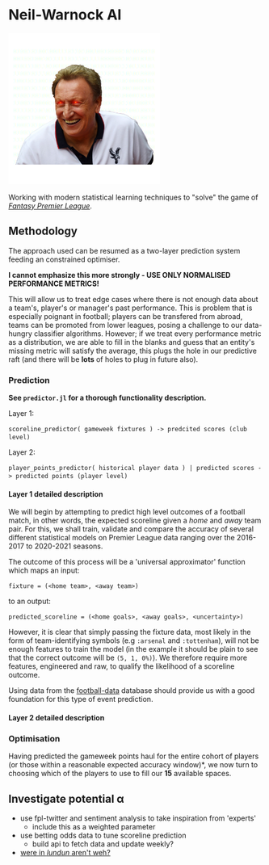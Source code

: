 # Neil-Warnock AI

[<img src="./assets/misc/NeilAI.png" height="300"></img>](https://youtu.be/Xd6gmlXPU48)

Working with modern statistical learning techniques to "solve" the game of [*Fantasy Premier League*](https://fantasy.premierleague.com).

## Methodology

The approach used can be resumed as a two-layer prediction system feeding an constrained optimiser.

**I cannot emphasize this more strongly - USE ONLY NORMALISED PERFORMANCE METRICS!**

This will allow us to treat edge cases where there is not enough data about a team's, player's or manager's past performance.
This is problem that is especially poignant in football; players can be transfered from abroad, teams can be promoted from lower leagues, posing a challenge to our data-hungry classifier algorithms.
However; if we treat every performance metric as a distribution, we are able to fill in the blanks and guess that an entity's missing metric will satisfy the average, this plugs the hole in our predictive raft (and there will be **lots** of holes to plug in future also).

### Prediction

**See `predictor.jl` for a thorough functionality description.**

Layer 1:
```
scoreline_predictor( gameweek fixtures ) -> predcited scores (club level)
```

Layer 2:
```
player_points_predictor( historical player data ) | predicted scores -> predicted points (player level)
```

#### Layer 1 detailed description

We will begin by attempting to predict high level outcomes of a football match, in other words, the expected scoreline given a *home* and *away* team pair.
For this, we shall train, validate and compare the accuracy of several different statistical models on Premier League data ranging over the 2016-2017 to 2020-2021 seasons.

The outcome of this process will be a 'universal approximator' function which maps an input:
```
fixture = (<home team>, <away team>)
```
to an output:
```
predicted_scoreline = (<home goals>, <away goals>, <uncertainty>)
```

However, it is clear that simply passing the fixture data, most likely in the form of team-identifying symbols (e.g `:arsenal` and `:tottenham`), will not be enough features to train the model (in the example it should be plain to see that the correct outcome will be `(5, 1, 0%)`).
We therefore require more features, engineered and raw, to qualify the likelihood of a scoreline outcome.

Using data from the [football-data](https://www.football-data.co.uk/) database should provide us with a good foundation for this type of event prediction.

#### Layer 2 detailed description



### Optimisation

Having predicted the gameweek points haul for the entire cohort of players (or those within a reasonable expected accuracy window)*, we now turn to choosing which of the players to use to fill our **15** available spaces.

## Investigate potential α

- use fpl-twitter and sentiment analysis to take inspiration from 'experts'
	- include this as a weighted parameter
- use betting odds data to tune scoreline prediction
	- build api to fetch data and update weekly?
- [were in *lundun* aren't weh?](https://youtu.be/Xd6gmlXPU48)
